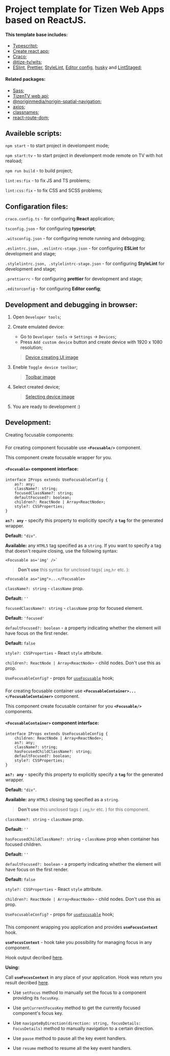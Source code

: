 # Project template for Tizen Web Apps based on ReactJS.

#### This template base includes:

- [Typescritpt](https://www.npmjs.com/package/typescript);
- [Create react app](https://www.npmjs.com/package/create-react-app);
- [Craco](https://www.npmjs.com/package/@craco/craco);
- [@tize-tv/wits](https://github.com/Samsung/Wits);
- [ESlint](https://www.npmjs.com/package/eslint), [Prettier](https://www.npmjs.com/package/prettier), [StyleLint](https://www.npmjs.com/package/stylelint), [Editor config](https://editorconfig.org/), [husky](https://www.npmjs.com/package/husky) and [LintStaged](https://www.npmjs.com/package/lint-staged);

#### Related packages:
- [Sass](https://www.npmjs.com/package/sass);
- [TizenTV web api](https://www.npmjs.com/package/tizen-tv-webapis);
- [@noriginmedia/norigin-spatial-navigation](https://www.npmjs.com/package/@noriginmedia/norigin-spatial-navigation);
- [axios](https://www.npmjs.com/package/axios);
- [classnames](https://www.npmjs.com/package/classnames);
- [react-route-dom](https://reactrouter.com/en/main);

## Availeble scripts:

`npm start` - to start project in develompent mode;

`npm start:tv` - to start project in develompent mode remote on TV with hot reaload;

`npm run build` - to build project;

`lint:es:fix` - to fix JS and TS problems;

`lint:css:fix` - to fix CSS and SCSS problems;

## Configaration files:

`craco.config.ts` - for configuring __React__ application;

`tsconfig.json` - for configuring __typescript__;

`.witsconfig.json` - for configuring remote running and debugging;

`.eslintrc.json, .eslintrc-stage.json` - for configuring __ESLint__ for development and stage;

`.stylelintrc.json, .stylelintrc-stage.json` - for configuring __StyleLint__ for development and stage;

`.prettierrc` - for configuring __prettier__ for development and stage;

`.editorconfig` - for configuring __Editor config__;

## Development and debugging in browser:

1. Open `Developer tools`;

2. Create emulated device:
    
    - Go to `Developer tools` -> `Settings` -> `Devices`;
    - Press `Add custom device` button and create device with 1920 x 1080 resolution;
    > [Device creating UI image](./readme_assets/emulated-devices)

3. Eneble `Toggle device toolbar`;
    > [Toolbar image](./readme_assets/toolbar-image.png)

4. Select created device;
    > [Selecting device image](./readme_assets/select-device.png)

5. You are ready to development :)

## Development:

Creating focusable components:

### __<Focusable/>__

For creating component focusable use __`<Focusable/>`__ component. 

This component create focusable wrapper for you.

#### __`<Focusable>`__ component interface:

    interface IProps extends UseFocusableConfig {
	    as?: any;
	    className?: string;
	    focusedClassName?: string;
	    defaultFocused?: boolean;
	    children?: ReactNode | Array<ReactNode>;
	    style?: CSSProperties;
    }

__`as?: any`__ - specify this property to explicitly specify a __`tag`__ for the generated wrapper. 

__Default:__ `"div"`.

__Available:__ any `HTML5` tag specified as a `string`. If you want to specify a tag that doesn't require closing, use the following syntax: 

```
<Focusable as='img' />`
```

> __Don't use__ this syntax for unclosed tags( `img`,`hr` etc. ): 

```
<Focusable as="img">...</Focusable>
```

`className?: string` - `className` prop.

__Default:__ `''`

`focusedClassName?: string` - `className` prop for focused element.

__Default:__ `'focused'`

`defaultFocused?: boolean` - 
a property indicating whether the element will have focus on the first render.

__Default:__ `false`

`style?: CSSProperties` - React `style` attribute.

`children?: ReactNode | Array<ReactNode>` - child nodes. Don't use this as prop.

`UseFocusableConfig?` - props for [`useFocusable`](https://github.com/NoriginMedia/norigin-spatial-navigation#usefocusable-hook) hook; 

### __<FocusableContainer/>__

For creating focusable container use __`<FocusableContainer>...</FocusableContainer>`__ component. 

This component create focusable container for you __`<Focusable/>`__ components.

#### __`<FocusableContainer>`__ component interface:

    interface IProps extends UseFocusableConfig {
	    children: ReactNode | Array<ReactNode>;
    	as?: any;
	    className?: string;
	    hasFocusedChildClassName?: string;
	    defaultFocused?: boolean;
	    style?: CSSProperties;
    }


__`as?: any`__ - specify this property to explicitly specify a __`tag`__ for the generated wrapper. 

__Default:__ `"div"`.

__Available:__ any `HTML5` closing tag specified as a `string`.

> __Don't use__ this unclosed tags ( `img`,`hr` etc. ) for this component. 

`className?: string` - `className` prop.

__Default:__ `''`

`hasFocusedChildClassName?: string` - `className` prop when container has focused children.

__Default:__ `''`

`defaultFocused?: boolean` - 
a property indicating whether the element will have focus on the first render.

__Default:__ `false`

`style?: CSSProperties` - React `style` attribute.

`children?: ReactNode | Array<ReactNode>` - child nodes. Don't use this as prop.

`UseFocusableConfig?` - props for [`useFocusable`](https://github.com/NoriginMedia/norigin-spatial-navigation#usefocusable-hook) hook; 

### <FocusProvider />

This component wrapping you application and provides __`useFocusContext`__ hook.

__`useFocusContext`__ - hook take you possibility for managing focus in any component.

Hook output decribed [here](https://github.com/NoriginMedia/norigin-spatial-navigation#hook-output).

__Using:__

Call __`useFocusContext`__ in any place of your application. Hook was return you result decribed [here](https://github.com/NoriginMedia/norigin-spatial-navigation#hook-output).

- Use `setFocus` method to manually set the focus to a component providing its `focusKey`.

- Use `getCurrentFocusKey` method to get the currently focused component's focus key.

- Use `navigateByDirection(direction: string, focusDetails: FocusDetails)` method to manually navigation to a certain direction.

- Use `pause` method to pause all the key event handlers.

- Use `resume` method to resume all the key event handlers.